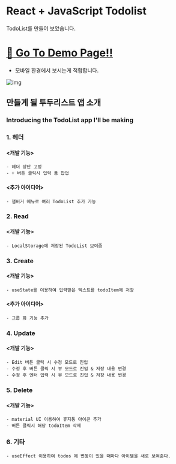 # React + JavaScript Todolist


TodoList를 만들어 보았습니다.
# [:rocket: Go To Demo Page!!](https://aurorapark.github.io/todolist/)
* 모바일 환경에서 보시는게 적합합니다.

![img](https://user-images.githubusercontent.com/47839204/284803850-8e5dfdb2-a47d-45bb-b940-1b225fbaf747.png)


## 만들게 될 투두리스트 앱 소개
### Introducing the TodoList app I'll be making


### 1. 헤더

#### <개발 기능>
    - 헤더 상단 고정 
    - + 버튼 클릭시 입력 폼 팝업

#### <추가 아이디어>   
    - 햄버거 메뉴로 여러 TodoList 추가 가능

### 2. Read

#### <개발 기능>
    - LocalStorage에 저장된 TodoList 보여줌

### 3. Create

#### <개발 기능>
    - useState를 이용하여 입력받은 텍스트를 todoItem에 저장

#### <추가 아이디어>
    - 그룹 화 기능 추가

### 4. Update

#### <개발 기능>

    - Edit 버튼 클릭 시 수정 모드로 진입
    - 수정 후 버튼 클릭 시 뷰 모드로 진입 & 저장 내용 변경
    - 수정 후 엔터 입력 시 뷰 모드로 진입 & 저장 내용 변경

### 5. Delete

#### <개발 기능>
    - material UI 이용하여 휴지통 아이콘 추가
    - 버튼 클릭시 해당 todoItem 삭제

### 6. 기타 
    - useEffect 이용하여 todos 에 변동이 있을 때마다 아이템을 새로 보여준다.